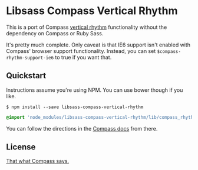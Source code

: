 Libsass Compass Vertical Rhythm
===============================

This is a port of Compass [vertical rhythm](http://compass-style.org/reference/compass/typography/vertical_rhythm/)
functionality without the dependency on Compass or Ruby Sass.

It's pretty much complete. Only caveat is that IE6 support isn't enabled with
Compass' browser support functionality. Instead, you can set `$compass-rhythm-support-ie6` to
true if you want that.

## Quickstart

Instructions assume you're using NPM. You can use bower though if you like.

```shell
$ npm install --save libsass-compass-vertical-rhythm
```

```scss
@import 'node_modules/libsass-compass-vertical-rhythm/lib/compass_rhythm';
```

You can follow the directions in the [Compass docs](http://compass-style.org/reference/compass/typography/vertical_rhythm/)
from there.

## License

[That what Compass says.](https://github.com/Compass/compass/blob/d5df161d0df7edc686e576b22412f437dd0590cc/LICENSE.markdown)

